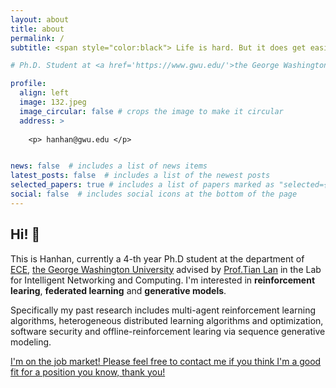 ```yaml
---
layout: about
title: about
permalink: /
subtitle: <span style="color:black"> Life is hard. But it does get easier everyday if you keep trying.</span> <span style="color:rgba(0, 0, 0, 0.0)"> No. Life is easy, you suck.</span>

# Ph.D. Student at <a href='https://www.gwu.edu/'>the George Washington University</a>.  

profile:
  align: left
  image: 132.jpeg
  image_circular: false # crops the image to make it circular
  address: >
  
    <p> hanhan@gwu.edu </p>


news: false  # includes a list of news items
latest_posts: false  # includes a list of the newest posts
selected_papers: true # includes a list of papers marked as "selected={true}"
social: false  # includes social icons at the bottom of the page
---
```


    

## Hi! 👋 

This is Hanhan, currently a 4-th year Ph.D student at the department of [ECE](https://www.ece.seas.gwu.edu/), [the George Washington University](https://www.gwu.edu/) advised by [Prof.Tian Lan](https://www2.seas.gwu.edu/~tlan/) in the Lab for Intelligent Networking and Computing. I'm interested in **reinforcement learing**, **federated learning** and **generative models**. 

Specifically my past research includes multi-agent reinforcement learning algorithms, heterogeneous distributed learning algorithms and optimization, software security and offline-reinforcement learing via sequence generative modeling.

[I'm on the job market! Please feel free to contact me if you think I'm a good fit for a position you know, thank you!](#)



<!-- ------------------Testing Text-----------------

# <p>800 22nd St NW, Washington, DC 20052</p>

Random Text Testing

dd

Write your biography here. Tell the world about yourself. Link to your favorite [subreddit](http://reddit.com). You can put a picture in, too. The code is already in, just name your picture `prof_pic.jpg` and put it in the `img/` folder.

Put your address / P.O. box / other info right below your picture. You can also disable any of these elements by editing `profile` property of the YAML header of your `_pages/about.md`. Edit `_bibliography/papers.bib` and Jekyll will render your [publications page](/al-folio/publications/) automatically.

Link to your social media connections, too. This theme is set up to use [Font Awesome icons](http://fortawesome.github.io/Font-Awesome/) and [Academicons](https://jpswalsh.github.io/academicons/), like the ones below. Add your Facebook, Twitter, LinkedIn, Google Scholar, or just disable all of them. -->
